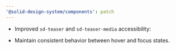 ```yaml
---
'@solid-design-system/components': patch
---
```


- Improved `sd-teaser` and `sd-teaser-media` accessibility:

- Maintain consistent behavior between hover and focus states.